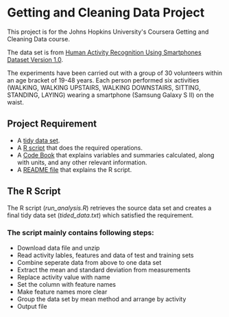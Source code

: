 # Getting and Cleaning Data Project

This project is for the Johns Hopkins University's Coursera Getting and Cleaning Data course.

The data set is from [Human Activity Recognition Using Smartphones Dataset Version 1.0](https://d396qusza40orc.cloudfront.net/getdata%2Fprojectfiles%2FUCI%20HAR%20Dataset.zip). 

The experiments have been carried out with a group of 30 volunteers within an age bracket of 19-48 years. 
Each person performed six activities (WALKING, WALKING UPSTAIRS, WALKING DOWNSTAIRS, SITTING, STANDING, LAYING) wearing a smartphone (Samsung Galaxy S II) on the waist. 

## Project Requirement
* A [tidy data set](https://github.com/frankw12321/getting-and-cleaning-data-project/blob/master/tided_data.txt).
* A [R script](https://github.com/frankw12321/getting-and-cleaning-data-project/blob/master/run_analysis.R) that does the required operations.
* A [Code Book](https://github.com/frankw12321/getting-and-cleaning-data-project/blob/master/CodeBook.md) that explains variables and summaries calculated, along with units, and any other relevant information.
* A [README file](https://github.com/frankw12321/getting-and-cleaning-data-project/blob/master/README.md) that explains the R script.

## The R Script
The R script  (*run\_analysis.R*) retrieves the source data set and creates a final tidy data set (*tided\_data.txt*) which satisfied the requirement.   

### The script mainly contains following steps:
- Download data file and unzip
- Read activity lables, features and data of test and training sets
- Combine seperate data from above to one data set
- Extract the mean and standard deviation from measurements
- Replace activity value with name
- Set the column with feature names
- Make feature names more clear
- Group the data set by mean method and arrange by activity
- Output file